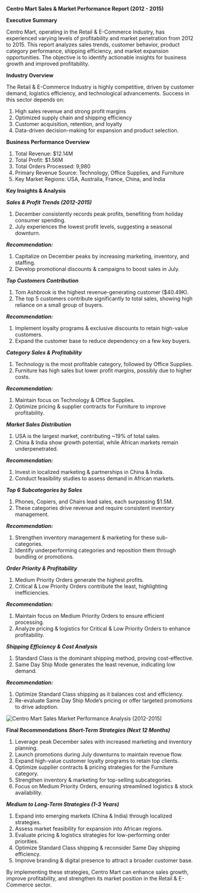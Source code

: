 **Centro Mart Sales & Market Performance Report (2012 - 2015)**

**Executive Summary**

Centro Mart, operating in the Retail & E-Commerce Industry, has experienced varying levels of profitability and market penetration from 2012 to 2015. This report analyzes sales trends, customer behavior, product category performance, shipping efficiency, and market expansion opportunities. The objective is to identify actionable insights for business growth and improved profitability.

**Industry Overview**

The Retail & E-Commerce Industry is highly competitive, driven by customer demand, logistics efficiency, and technological advancements. Success in this sector depends on:
1. High sales revenue and strong profit margins
2. Optimized supply chain and shipping efficiency
3. Customer acquisition, retention, and loyalty
4. Data-driven decision-making for expansion and product selection.

**Business Performance Overview**
1. Total Revenue: $12.14M
2. Total Profit: $1.56M
3. Total Orders Processed: 9,980
4. Primary Revenue Source: Technology, Office Supplies, and Furniture
5. Key Market Regions: USA, Australia, France, China, and India

**Key Insights & Analysis**

**_Sales & Profit Trends (2012-2015)_**
1. December consistently records peak profits, benefiting from holiday consumer spending.
2. July experiences the lowest profit levels, suggesting a seasonal downturn.

**_Recommendation:_**
1. Capitalize on December peaks by increasing marketing, inventory, and staffing.
2. Develop promotional discounts & campaigns to boost sales in July.

**_Top Customers Contribution_**
1. Tom Ashbrook is the highest revenue-generating customer ($40.49K).
2. The top 5 customers contribute significantly to total sales, showing high reliance on a small group of buyers.

**_Recommendation:_**
1. Implement loyalty programs & exclusive discounts to retain high-value customers.
2. Expand the customer base to reduce dependency on a few key buyers.

**_Category Sales & Profitability_**
1. Technology is the most profitable category, followed by Office Supplies.
2. Furniture has high sales but lower profit margins, possibly due to higher costs.

**_Recommendation:_**
1. Maintain focus on Technology & Office Supplies.
2. Optimize pricing & supplier contracts for Furniture to improve profitability.

**_Market Sales Distribution_**
1. USA is the largest market, contributing ~19% of total sales.
2. China & India show growth potential, while African markets remain underpenetrated.

**_Recommendation:_**
1. Invest in localized marketing & partnerships in China & India.
2. Conduct feasibility studies to assess demand in African markets.

**_Top 6 Subcategories by Sales_**
1. Phones, Copiers, and Chairs lead sales, each surpassing $1.5M.
2. These categories drive revenue and require consistent inventory management.

**_Recommendation:_**
1. Strengthen inventory management & marketing for these sub-categories.
2. Identify underperforming categories and reposition them through bundling or promotions.

**_Order Priority & Profitability_**
1. Medium Priority Orders generate the highest profits.
2. Critical & Low Priority Orders contribute the least, highlighting inefficiencies.

**_Recommendation:_**
1. Maintain focus on Medium Priority Orders to ensure efficient processing.
2. Analyze pricing & logistics for Critical & Low Priority Orders to enhance profitability.

**_Shipping Efficiency & Cost Analysis_**
1. Standard Class is the dominant shipping method, proving cost-effective.
2. Same Day Ship Mode generates the least revenue, indicating low demand.

**_Recommendation:_**
1. Optimize Standard Class shipping as it balances cost and efficiency.
2. Re-evaluate Same Day Ship Mode’s pricing or offer targeted promotions to drive adoption.

![Centro Mart Sales   Market Performance Analysis (2012-2015)](https://github.com/user-attachments/assets/b8b571f2-9c4f-4ae2-86bb-c6b75bbdfbde)


**Final Recommendations**
_**Short-Term Strategies (Next 12 Months)**_
1. Leverage peak December sales with increased marketing and inventory planning.
2. Launch promotions during July downturns to maintain revenue flow.
3. Expand high-value customer loyalty programs to retain top clients.
4. Optimize supplier contracts & pricing strategies for the Furniture category.
5. Strengthen inventory & marketing for top-selling subcategories.
6. Focus on Medium Priority Orders, ensuring streamlined logistics & stock availability.

_**Medium to Long-Term Strategies (1-3 Years)**_
1. Expand into emerging markets (China & India) through localized strategies.
2. Assess market feasibility for expansion into African regions.
3. Evaluate pricing & logistics strategies for low-performing order priorities.
4. Optimize Standard Class shipping & reconsider Same Day shipping efficiency.
5. Improve branding & digital presence to attract a broader customer base.

By implementing these strategies, Centro Mart can enhance sales growth, improve profitability, and strengthen its market position in the Retail & E-Commerce sector.

